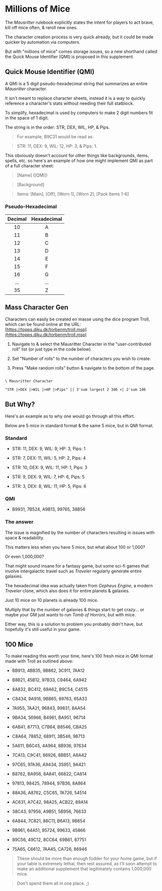 # Millions of Mice

The *Mausritter* rulebook explicitly states the intent for players to act brave, kill off mice often, & reroll new ones.

The character creation process is very quick already, but it could be made quicker by automation via computers.

But with "millions of mice" comes storage issues, so a new shorthand called the Quick Mouse Identifier (QMI) is proposed in this supplement.

## Quick Mouse Identifier (QMI)

A QMI is a 5 digit pseudo-hexadecimal string that summarizes an entire *Mausritter* character.

It isn't meant to replace character sheets, instead it is a way to quickly reference a character's stats without needing their full statblock.

To simplify, hexadecimal is used by computers to make 2 digit numbers fit in the space of 1 digit.

The string is in the order: STR, DEX, WIL, HP, & Pips. 

> For example, B9C31 would be read as:

> 

> STR: 11, DEX: 9, WIL: 12, HP: 3, & Pips: 1.

This obviously doesn't account for other things like backgrounds, items, spells, etc. so here's an example of how one might implement QMI as part of a full character sheet:

> [Name] ([QMI])

>

> [Background]

> 

> Items: [Main], [Off], [Worn 1], [Worn 2], [Pack Items 1-6]

### Pseudo-Hexadecimal

Decimal | Hexadecimal
:---: | :---:
10 | A
11 | B
12 | C
13 | D
14 | E
15 | F
16 | G
... | ...
35 | Z

## Mass Character Gen

Characters can easily be created en masse using the dice program Troll, which can be found online at the URL: [https://topps.diku.dk/torbenm/troll.msp](https://topps.diku.dk/torbenm/troll.msp)

1. Navigate to & select the Mausritter Character in the "user-contributed roll" list (or just type in the code below).

2. Set "Number of rolls" to the number of characters you wish to create.

3. Press "Make random rolls" button & navigate to the bottom of the page.

``` 

\ Mausritter Character

"STR |>DEX |>WIL |>HP |>Pips" || 3'sum largest 2 3d6 <| 2'sum 1d6

``` 

## But Why?

Here's an example as to why one would go through all this effort.

Below are 5 mice in standard format & the same 5 mice, but in QMI format.

### Standard

- STR: 11, DEX: 9, WIL: 9, HP: 3, Pips: 1

- STR: 7, DEX: 11, WIL: 5, HP: 2, Pips: 4

- STR: 10, DEX: 9, WIL: 11, HP: 1, Pips: 3

- STR: 9, DEX: 9, WIL: 7, HP: 6, Pips: 5

- STR: 3, DEX: 8, WIL: 11, HP: 5, Pips: 6

### QMI

- B9931, 7B524, A9B13, 99765, 38B56

### The answer

The issue is magnified by the number of characters resulting in issues with space & readability.

This matters less when you have 5 mice, but what about 100 or 1,000?

Or even 1,000,000?

That might sound insane for a fantasy game, but some sci-fi games that involve intergalactic travel such as *Traveler* regularly generate entire galaxies.

The hexadecimal idea was actually taken from *Cepheus Engine*, a modern *Traveler* clone, which also does it for entire planets & galaxies.

Just 10 mice on 10 planets is already 100 mice.

Multiply that by the number of galaxies & things start to get crazy... or maybe your GM just wants to run *Tomb of Horrors*, but with mice.

Either way, this is a solution to problem you probably didn't have, but hopefully it's still useful in your game.

## 100 Mice

To make reading this worth your time, here's 100 fresh mice in QMI format made with Troll as outlined above:

- BB913, 4BB35, 9B862, 3C911, 7AA12

- B8B21, 45B12, 97B33, C9464, 6A942

- 8A832, BC412, 69A62, B9C54, C4515

- C8434, 9A916, 9BB65, 89763, 65A33

- 7A955, 7AA21, 96843, 99831, 8AA54

- 9BA34, 56966, B4961, BA951, 96714

- 6AB41, 87713, C7B64, B8546, CBA25

- C8A64, 78852, 68911, 3B546, 98713

- 5A611, B6C45, 4A964, 8B936, 97634

- 7CA13, C9C41, 86926, 8BB51, A8A42

- 97C65, 97A36, A9434, 35951, 9A421

- B8762, BA956, 8A841, 66822, CA814

- 97813, 98425, 78944, 97B36, 8A864

- 88A36, A8762, C5C65, 7A726, 54514

- AC631, A7C42, 98A25, ACB22, 89A14

- 38C43, 97956, A9B51, 5B956, 76633

- 6A844, 7C821, 88C11, B6A13, 9B654

- 9B961, 64A51, 95724, 99633, 45866

- 89C56, 49C12, 8CC64, 69B61, 87751

- 75A65, C6612, 7AA45, CA726, 86946

> These should be more than enough fodder for your home game, but if your table is extremely lethal, then rest assured, as I'll soon attempt to make an additional supplement that legitimately contains 1,000,000 mice.

> 

> Don't spend them all in one place. ;)

